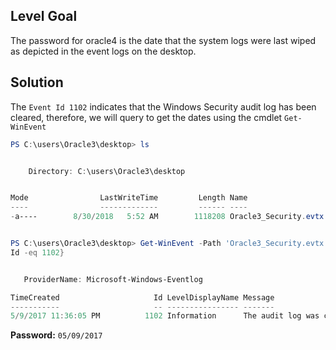 ## Level Goal
The password for oracle4 is the date that the system logs were last wiped as depicted in the event logs on the desktop.

## Solution
The <code>Event Id 1102</code> indicates that the Windows Security audit log has been cleared, therefore, we will query to get the dates using the cmdlet <code>Get-WinEvent</code> 
```powershell
PS C:\users\Oracle3\desktop> ls


    Directory: C:\users\Oracle3\desktop


Mode                LastWriteTime         Length Name                          
----                -------------         ------ ----                          
-a----        8/30/2018   5:52 AM        1118208 Oracle3_Security.evtx         


PS C:\users\Oracle3\desktop> Get-WinEvent -Path 'Oracle3_Security.evtx' | ? {$_.
Id -eq 1102}


   ProviderName: Microsoft-Windows-Eventlog

TimeCreated                     Id LevelDisplayName Message                    
-----------                     -- ---------------- -------                    
5/9/2017 11:36:05 PM          1102 Information      The audit log was cleare...                                                                          
```
<strong>Password:</strong> <code>05/09/2017</code>

